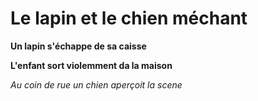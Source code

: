 # Le lapin et le chien méchant


**Un lapin s'échappe de sa caisse**

__L'enfant sort violemment da la maison__

*Au coin de rue un chien aperçoit la scene*

